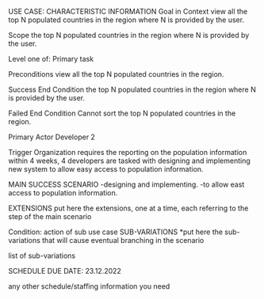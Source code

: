 USE CASE: CHARACTERISTIC INFORMATION Goal in Context view all the top N populated countries in the region where N is provided by the user.

Scope the top N populated countries in the region where N is provided by the user.

Level one of: Primary task

Preconditions view all the top N populated countries in the region.

Success End Condition the top N populated countries in the region where N is provided by the user.

Failed End Condition Cannot sort the top N populated countries in the region.

Primary Actor Developer 2

Trigger Organization requires the reporting on the population information within 4 weeks, 4 developers are tasked with designing and implementing new system to allow easy access to population information.

MAIN SUCCESS SCENARIO -designing and implementing. -to allow east access to population information.

EXTENSIONS put here the extensions, one at a time, each referring to the step of the main scenario

Condition: action of sub use case SUB-VARIATIONS *put here the sub-variations that will cause eventual branching in the scenario

list of sub-variations

SCHEDULE DUE DATE: 23.12.2022

any other schedule/staffing information you need